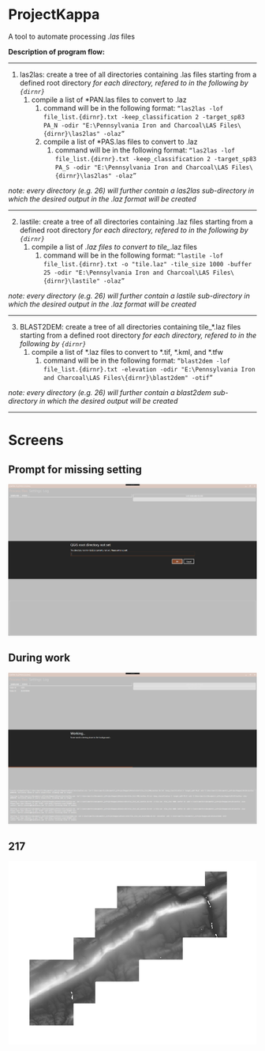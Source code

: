 # ProjectKappa

A tool to automate processing *.las* files



**Description of program flow:**

---

1. las2las: create a tree of all directories containing .las files starting from a defined root directory
   *for each directory, refered to in the following by ``{dirnr}``*
   1. compile a list of *PAN.las files to convert to .laz
      1. command will be in the following format:  ```“las2las -lof file_list.{dirnr}.txt -keep_classification 2 -target_sp83 PA_N -odir "E:\Pennsylvania Iron and Charcoal\LAS Files\{dirnr}\las2las" -olaz”```
      2. compile a list of *PAS.las files to convert to .laz
         1. command will be in the following format:  ``“las2las -lof file_list.{dirnr}.txt -keep_classification 2 -target_sp83 PA_S -odir "E:\Pennsylvania Iron and Charcoal\LAS Files\{dirnr}\las2las" -olaz”``

*note: every directory (e.g. 26) will further contain a las2las sub-directory in which the desired output in the .laz format will be created*

---

2. lastile: create a tree of all directories containing .laz files starting from a defined root directory 
   *for each directory, refered to in the following by ``{dirnr}``*
   1. compile a list of *.laz files to convert to tile_*.laz files 
      1. command will be in the following format: ``“lastile -lof file_list.{dirnr}.txt -o "tile.laz" -tile_size 1000 -buffer 25 -odir "E:\Pennsylvania Iron and Charcoal\LAS Files\{dirnr}\lastile" -olaz”``

*note: every directory (e.g. 26) will further contain a lastile sub-directory in which the desired output in the .laz format will be created*

---

3. BLAST2DEM: create a tree of all directories containing tile_*.laz files starting from a defined root directory
   *for each directory, refered to in the following by ``{dirnr}``*
   1. compile a list of *.laz files to convert to *.tif, *.kml, and *.tfw
      1. command will be in the following format: ``“blast2dem -lof file_list.{dirnr}.txt -elevation -odir "E:\Pennsylvania Iron and Charcoal\LAS Files\{dirnr}\blast2dem" -otif”``

*note: every directory (e.g. 26) will further contain a blast2dem sub-directory in which the desired output will be created*

---



# Screens

## Prompt for missing setting

![image-20200409172923853](README.assets/image-20200409172923853.png)



## During work

![image-20200409173012761](README.assets/image-20200409173012761.png)



## 217

![image-20200417100535260](README.assets/image-20200417100535260.png)
